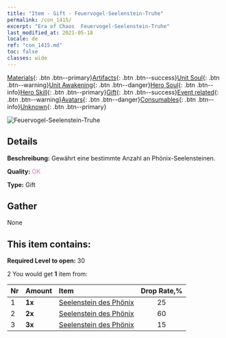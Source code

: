 ```yaml
---
title: "Item - Gift - Feuervogel-Seelenstein-Truhe"
permalink: /con_1415/
excerpt: "Era of Chaos  Feuervogel-Seelenstein-Truhe"
last_modified_at: 2021-05-18
locale: de
ref: "con_1415.md"
toc: false
classes: wide
---
```

 [Materials](/ItemsDE/){: .btn .btn--primary}[Artifacts](/ItemsDE/Artifacts/){: .btn .btn--success}[Unit Soul](/ItemsDE/UnitSoul/){: .btn .btn--warning}[Unit Awakening](/ItemsDE/UnitAwakening/){: .btn .btn--danger}[Hero Soul](/ItemsDE/HeroSoul/){: .btn .btn--info}[Hero Skill](/ItemsDE/HeroSkill/){: .btn .btn--primary}[Gift](/ItemsDE/Gift/){: .btn .btn--success}[Event related](/ItemsDE/Events/){: .btn .btn--warning}[Avatars](/ItemsDE/Avatars/){: .btn .btn--danger}[Consumables](/ItemsDE/Consumables/){: .btn .btn--info}[Unknown](/ItemsDE/Unknown/){: .btn .btn--primary}

 ![Feuervogel-Seelenstein-Truhe](/images/t/i_907028.png)

## Details
 **Beschreibung:** Gewährt eine bestimmte Anzahl an Phönix-Seelensteinen.

 **Quality:** <span style="color: #DA70D6">OK</span>

 **Type:** Gift

## Gather

  None

## This item contains:

 **Required Level to open:** 30

 2 You would get **1** item  from:

  | Nr | Amount |     Item    | Drop Rate,% |
  |:---|:-------|:------------|:---------:|
  | 1 |  **1x** | [Seelenstein des Phönix](/ItemsDE/unt_348/) | 25 | 
  | 2 |  **2x** | [Seelenstein des Phönix](/ItemsDE/unt_348/) | 60 | 
  | 3 |  **3x** | [Seelenstein des Phönix](/ItemsDE/unt_348/) | 15 | 
